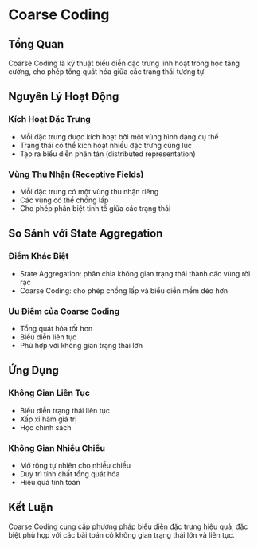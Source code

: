 # Coarse Coding

## Tổng Quan
Coarse Coding là kỹ thuật biểu diễn đặc trưng linh hoạt trong học tăng cường, cho phép tổng quát hóa giữa các trạng thái tương tự.

## Nguyên Lý Hoạt Động

### Kích Hoạt Đặc Trưng
- Mỗi đặc trưng được kích hoạt bởi một vùng hình dạng cụ thể
- Trạng thái có thể kích hoạt nhiều đặc trưng cùng lúc
- Tạo ra biểu diễn phân tán (distributed representation)

### Vùng Thu Nhận (Receptive Fields)
- Mỗi đặc trưng có một vùng thu nhận riêng
- Các vùng có thể chồng lấp
- Cho phép phân biệt tinh tế giữa các trạng thái

## So Sánh với State Aggregation

### Điểm Khác Biệt
- State Aggregation: phân chia không gian trạng thái thành các vùng rời rạc
- Coarse Coding: cho phép chồng lấp và biểu diễn mềm dẻo hơn

### Ưu Điểm của Coarse Coding
- Tổng quát hóa tốt hơn
- Biểu diễn liên tục
- Phù hợp với không gian trạng thái lớn

## Ứng Dụng

### Không Gian Liên Tục
- Biểu diễn trạng thái liên tục
- Xấp xỉ hàm giá trị
- Học chính sách

### Không Gian Nhiều Chiều
- Mở rộng tự nhiên cho nhiều chiều
- Duy trì tính chất tổng quát hóa
- Hiệu quả tính toán

## Kết Luận
Coarse Coding cung cấp phương pháp biểu diễn đặc trưng hiệu quả, đặc biệt phù hợp với các bài toán có không gian trạng thái lớn và liên tục.